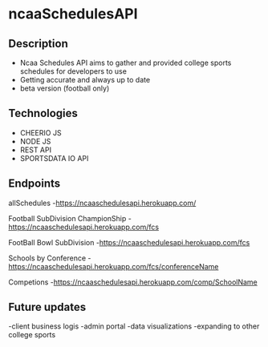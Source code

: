 # ncaaSchedulesAPI

## Description
 - Ncaa Schedules API aims to gather and provided college sports schedules for developers to use
 - Getting accurate and always up to date 
 - beta version (football only)
 
## Technologies
 - CHEERIO JS
 - NODE JS
 - REST API
 - SPORTSDATA IO API

## Endpoints
  allSchedules
 -https://ncaaschedulesapi.herokuapp.com/   
 
  Football SubDivision ChampionShip 
  -https://ncaaschedulesapi.herokuapp.com/fcs   
 
  FootBall Bowl SubDivision 
  -https://ncaaschedulesapi.herokuapp.com/fcs
 
 Schools by Conference
 -https://ncaaschedulesapi.herokuapp.com/fcs/conferenceName
 
 Competions
 -https://ncaaschedulesapi.herokuapp.com/comp/SchoolName
 

## Future updates
-client business logis
-admin portal
-data visualizations
-expanding to other college sports

